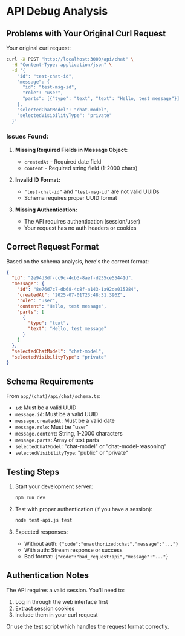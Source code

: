# API Debug Analysis

## Problems with Your Original Curl Request

Your original curl request:

```bash
curl -X POST "http://localhost:3000/api/chat" \
  -H "Content-Type: application/json" \
  -d '{
    "id": "test-chat-id",
    "message": {
      "id": "test-msg-id",
      "role": "user",
      "parts": [{"type": "text", "text": "Hello, test message"}]
    },
    "selectedChatModel": "chat-model",
    "selectedVisibilityType": "private"
  }'
```

### Issues Found:

1. **Missing Required Fields in Message Object:**

   - `createdAt` - Required date field
   - `content` - Required string field (1-2000 chars)

2. **Invalid ID Format:**

   - `"test-chat-id"` and `"test-msg-id"` are not valid UUIDs
   - Schema requires proper UUID format

3. **Missing Authentication:**
   - The API requires authentication (session/user)
   - Your request has no auth headers or cookies

## Correct Request Format

Based on the schema analysis, here's the correct format:

```json
{
  "id": "2e94d3df-cc9c-4cb3-8aef-d235ce55441d",
  "message": {
    "id": "8e76d7c7-db68-4c8f-a143-1a92de015284",
    "createdAt": "2025-07-01T23:48:31.396Z",
    "role": "user",
    "content": "Hello, test message",
    "parts": [
      {
        "type": "text",
        "text": "Hello, test message"
      }
    ]
  },
  "selectedChatModel": "chat-model",
  "selectedVisibilityType": "private"
}
```

## Schema Requirements

From `app/(chat)/api/chat/schema.ts`:

- `id`: Must be a valid UUID
- `message.id`: Must be a valid UUID
- `message.createdAt`: Must be a valid date
- `message.role`: Must be "user"
- `message.content`: String, 1-2000 characters
- `message.parts`: Array of text parts
- `selectedChatModel`: "chat-model" or "chat-model-reasoning"
- `selectedVisibilityType`: "public" or "private"

## Testing Steps

1. Start your development server:

   ```bash
   npm run dev
   ```

2. Test with proper authentication (if you have a session):

   ```bash
   node test-api.js test
   ```

3. Expected responses:
   - Without auth: `{"code":"unauthorized:chat","message":"..."}`
   - With auth: Stream response or success
   - Bad format: `{"code":"bad_request:api","message":"..."}`

## Authentication Notes

The API requires a valid session. You'll need to:

1. Log in through the web interface first
2. Extract session cookies
3. Include them in your curl request

Or use the test script which handles the request format correctly.
